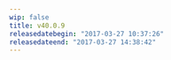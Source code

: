 ```yaml
---
wip: false
title: v40.0.9
releasedatebegin: "2017-03-27 10:37:26"
releasedateend: "2017-03-27 14:38:42"
---
```

